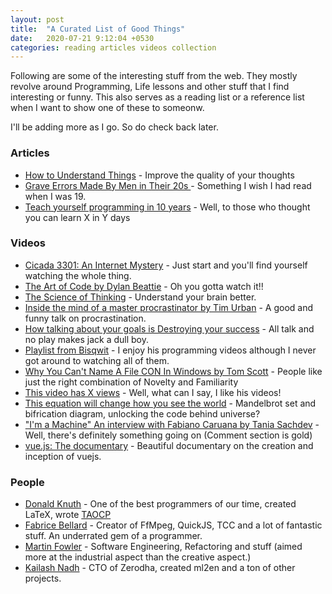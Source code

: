 ```yaml
---
layout: post
title:  "A Curated List of Good Things"
date:   2020-07-21 9:12:04 +0530
categories: reading articles videos collection
---
```


Following are some of the interesting stuff from the web. They mostly revolve around Programming, Life lessons and other stuff that I find interesting or funny. This also serves as a reading list or a reference list when I want to show one of these to someonw.

I'll be adding more as I go. So do check back later.


### Articles

* [How to Understand Things](https://nabeelqu.co/understanding) - Improve the quality of your thoughts
* [Grave Errors Made By Men in Their 20s
](https://lifemathmoney.com/grave-errors-made-by-men-in-their-20s/) - Something I wish I had read when I was 19.
* [Teach yourself programming in 10 years](https://norvig.com/21-days.html) - Well, to those who thought you can learn X in Y days


### Videos

* [Cicada 3301: An Internet Mystery](https://www.youtube.com/watch?v=I2O7blSSzpI) - Just start and you'll find yourself watching the whole thing.
* [The Art of Code by Dylan Beattie](https://www.youtube.com/watch?v=6avJHaC3C2U) - Oh you gotta watch it!!
* [The Science of Thinking](https://www.youtube.com/watch?v=UBVV8pch1dM) - Understand your brain better.
* [Inside the mind of a master procrastinator by Tim Urban](https://www.youtube.com/watch?v=arj7oStGLkU) - A good and funny talk on procrastination.
* [How talking about your goals is Destroying your success](https://youtu.be/rN76CGsENeI) - All talk and no play makes jack a dull boy.
* [Playlist from Bisqwit](https://www.youtube.com/watch?v=y71lli8MS8s&list=PL41889A5E9CBD68CF) - I enjoy his programming videos although I never got around to watching all of them.
* [Why You Can't Name A File CON In Windows by Tom Scott](https://www.youtube.com/watch?v=bC6tngl0PTI) - People like just the right combination of Novelty and Familiarity
* [This video has X views](https://www.youtube.com/watch?v=BxV14h0kFs0) - Well, what can I say, I like his videos!
* [This equation will change how you see the world](https://www.youtube.com/watch?v=ovJcsL7vyrk) - Mandelbrot set and bifrication diagram, unlocking the code behind universe?
* ["I'm a Machine" An interview with Fabiano Caruana by Tania Sachdev](https://www.youtube.com/watch?v=G9NabGlnDCs) - Well, there's definitely something going on (Comment section is gold)
* [vue.js: The documentary](https://www.youtube.com/watch?v=OrxmtDw4pVI) - Beautiful documentary on the creation and inception of vuejs.

### People 

* [Donald Knuth](https://www-cs-faculty.stanford.edu/~knuth/) - One of the best programmers of our time, created LaTeX, wrote [TAOCP](https://www-cs-faculty.stanford.edu/~knuth/taocp.html)
* [Fabrice Bellard](http://bellard.org/) - Creator of FfMpeg, QuickJS, TCC and a lot of fantastic stuff. An underrated gem of a programmer.
* [Martin Fowler](https://martinfowler.com/) -  Software Engineering, Refactoring and stuff (aimed more at the industrial aspect than the creative aspect.)
* [Kailash Nadh](https://nadh.in/) - CTO of Zerodha, created ml2en and a ton of other projects.